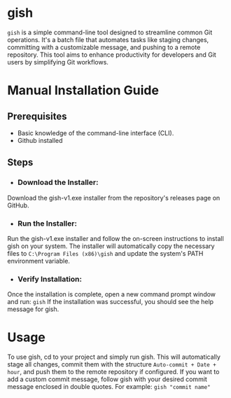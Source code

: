 # gish
`gish` is a simple command-line tool designed to streamline common Git operations. It's a batch file that automates tasks like staging changes, committing with a customizable message, and pushing to a remote repository. This tool aims to enhance productivity for developers and Git users by simplifying Git workflows.



# Manual Installation Guide

## Prerequisites
* Basic knowledge of the command-line interface (CLI).
* Github installed


## Steps

* ### Download the Installer:
Download the gish-v1.exe installer from the repository's releases page on GitHub.

* ### Run the Installer:
Run the gish-v1.exe installer and follow the on-screen instructions to install gish on your system. The installer will automatically copy the necessary files to `C:\Program Files (x86)\gish` and update the system's PATH environment variable.

* ### Verify Installation:
Once the installation is complete, open a new command prompt window and run:
```gish```
If the installation was successful, you should see the help message for gish.

# Usage
To use gish, cd to your project and simply run gish. This will automatically stage all changes, commit them with the structure
`Auto-commit + Date + hour`, and push them to the remote repository if configured.
If you want to add a custom commit message, follow gish with your desired commit message enclosed in double quotes. For example:
```gish "commit name"```
